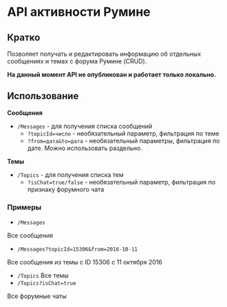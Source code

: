 ﻿# API активности Румине
## Кратко
Позволяет получать и редактировать информацию об отдельных сообщениях и темах с форума Румине (CRUD).

**На данный момент API не опубликован и работает только локально.**

## Использование
**Сообщения**
- ```/Messages``` - для получения списка сообщений
    - ```?topicId=число``` - необязательный параметр, фильтрация по теме
    - ```?from=дата&to=дата``` - необязательный параметры, фильтрация по дате. Можно использовать раздельно.

**Темы**
- ```/Topics``` - для получения списка тем
    - ```?isChat=true/false``` - необязательный параметр, фильтрация по признаку форумного чата

### Примеры
- ```/Messages```

Все сообщения
- ```/Messages?topicId=15306&from=2016-10-11```

Все сообщения из темы с ID 15306 с 11 октября 2016

- ```/Topics```
Все темы
- ```/Topics?isChat=true```

Все форумные чаты
